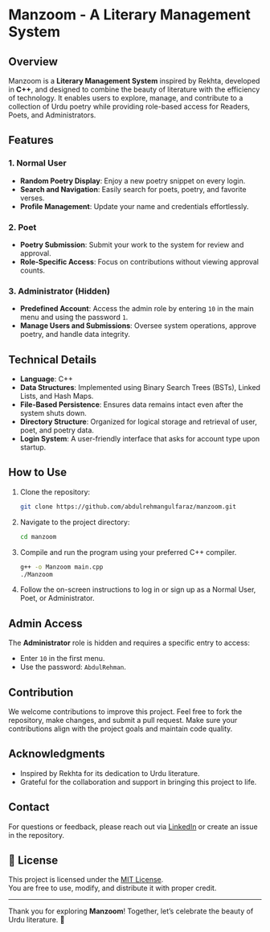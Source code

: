 # Manzoom - A Literary Management System

## Overview
Manzoom is a **Literary Management System** inspired by Rekhta, developed in **C++**, and designed to combine the beauty of literature with the efficiency of technology. It enables users to explore, manage, and contribute to a collection of Urdu poetry while providing role-based access for Readers, Poets, and Administrators.

## Features
### 1. Normal User
- **Random Poetry Display**: Enjoy a new poetry snippet on every login.
- **Search and Navigation**: Easily search for poets, poetry, and favorite verses.
- **Profile Management**: Update your name and credentials effortlessly.

### 2. Poet
- **Poetry Submission**: Submit your work to the system for review and approval.
- **Role-Specific Access**: Focus on contributions without viewing approval counts.

### 3. Administrator (Hidden)
- **Predefined Account**: Access the admin role by entering `10` in the main menu and using the password `1`.
- **Manage Users and Submissions**: Oversee system operations, approve poetry, and handle data integrity.

## Technical Details
- **Language**: C++
- **Data Structures**: Implemented using Binary Search Trees (BSTs), Linked Lists, and Hash Maps.
- **File-Based Persistence**: Ensures data remains intact even after the system shuts down.
- **Directory Structure**: Organized for logical storage and retrieval of user, poet, and poetry data.
- **Login System**: A user-friendly interface that asks for account type upon startup.

## How to Use
1. Clone the repository:
   ```bash
   git clone https://github.com/abdulrehmangulfaraz/manzoom.git
   ```
2. Navigate to the project directory:
   ```bash
   cd manzoom
   ```
3. Compile and run the program using your preferred C++ compiler.
   ```bash
   g++ -o Manzoom main.cpp
   ./Manzoom
   ```
4. Follow the on-screen instructions to log in or sign up as a Normal User, Poet, or Administrator.

## Admin Access
The **Administrator** role is hidden and requires a specific entry to access:
- Enter `10` in the first menu.
- Use the password: `AbdulRehman`.

## Contribution
We welcome contributions to improve this project. Feel free to fork the repository, make changes, and submit a pull request. Make sure your contributions align with the project goals and maintain code quality.

## Acknowledgments
- Inspired by Rekhta for its dedication to Urdu literature.
- Grateful for the collaboration and support in bringing this project to life.

## Contact
For questions or feedback, please reach out via [LinkedIn](https://www.linkedin.com/in/abdulrehman-gulfaraz) or create an issue in the repository.

## 📄 License

This project is licensed under the [MIT License](LICENSE).  
You are free to use, modify, and distribute it with proper credit.

---
Thank you for exploring **Manzoom**! Together, let’s celebrate the beauty of Urdu literature. 🥀

